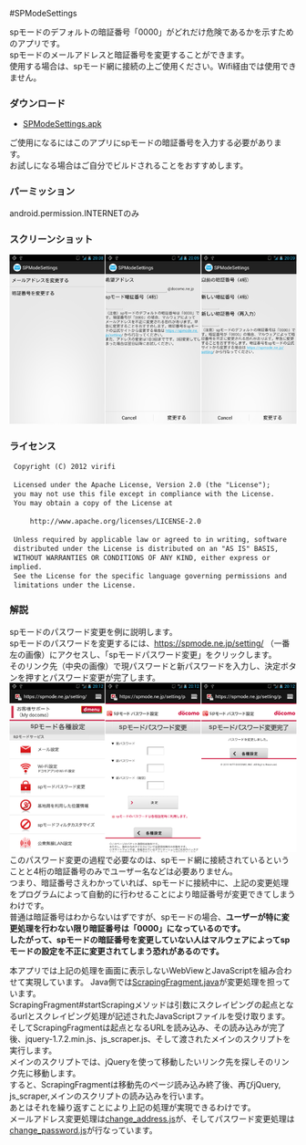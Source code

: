 #SPModeSettings

spモードのデフォルトの暗証番号「0000」がどれだけ危険であるかを示すためのアプリです。  
spモードのメールアドレスと暗証番号を変更することができます。  
使用する場合は、spモード網に接続の上ご使用ください。Wifi経由では使用できません。 

### ダウンロード

* [SPModeSettings.apk](https://github.com/downloads/virifi/SPModeSettings/SPModeSettings.apk)  

ご使用になるにはこのアプリにspモードの暗証番号を入力する必要があります。  
お試しになる場合はご自分でビルドされることをおすすめします。 

### パーミッション

android.permission.INTERNETのみ 

### スクリーンショット

![スクリーンショット](https://github.com/virifi/SPModeSettings/raw/master/readme_imgs/spmodesettings1.png)

### ライセンス

```
 Copyright (C) 2012 virifi 

 Licensed under the Apache License, Version 2.0 (the "License"); 
 you may not use this file except in compliance with the License. 
 You may obtain a copy of the License at
 
     http://www.apache.org/licenses/LICENSE-2.0

 Unless required by applicable law or agreed to in writing, software 
 distributed under the License is distributed on an "AS IS" BASIS, 
 WITHOUT WARRANTIES OR CONDITIONS OF ANY KIND, either express or implied. 
 See the License for the specific language governing permissions and 
 limitations under the License. 
 ```

### 解説

spモードのパスワード変更を例に説明します。  
spモードのパスワードを変更するには、https://spmode.ne.jp/setting/ （一番左の画像）にアクセスし、「spモードパスワード変更」をクリックします。  
そのリンク先（中央の画像）で現パスワードと新パスワードを入力し、決定ボタンを押すとパスワード変更が完了します。  
![公式サイト設定画面](https://github.com/virifi/SPModeSettings/raw/master/readme_imgs/spmodesettings2.png)  
このパスワード変更の過程で必要なのは、spモード網に接続されているということと4桁の暗証番号のみでユーザー名などは必要ありません。  
つまり、暗証番号さえわかっていれば、spモードに接続中に、上記の変更処理をプログラムによって自動的に行わせることにより暗証番号が変更できてしまうわけです。  
普通は暗証番号はわからないはずですが、spモードの場合、**ユーザーが特に変更処理を行わない限り暗証番号は「0000」になっているのです。  
したがって、spモードの暗証番号を変更していない人はマルウェアによってspモードの設定を不正に変更されてしまう恐れがあるのです。** 


本アプリでは上記の処理を画面に表示しないWebViewとJavaScriptを組み合わせて実現しています。 
Java側では[ScrapingFragment.java](https://github.com/virifi/SPModeSettings/blob/master/src/net/virifi/android/spmodesettings/ScrapingFragment.java)が変更処理を担っています。  
ScrapingFragment#startScrapingメソッドは引数にスクレイピングの起点となるurlとスクレイピング処理が記述されたJavaScriptファイルを受け取ります。  
そしてScrapingFragmentは起点となるURLを読み込み、その読み込みが完了後、jquery-1.7.2.min.js、js_scraper.js、そして渡されたメインのスクリプトを実行します。  
メインのスクリプトでは、jQueryを使って移動したいリンク先を探しそのリンク先に移動します。  
すると、ScrapingFragmentは移動先のページ読み込み終了後、再びjQuery, js_scraper,メインのスクリプトの読み込みを行います。  
あとはそれを繰り返すことにより上記の処理が実現できるわけです。  
メールアドレス変更処理は[change_address.js](https://github.com/virifi/SPModeSettings/blob/master/assets/change_address.js)が、そしてパスワード変更処理は[change_password.js](https://github.com/virifi/SPModeSettings/blob/master/assets/change_password.js)が行なっています。 
